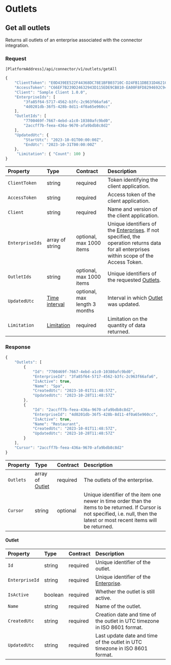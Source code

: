 # Outlets

## Get all outlets

Returns all outlets of an enterprise associated with the connector integration.

### Request

`[PlatformAddress]/api/connector/v1/outlets/getAll`

```javascript
{
    "ClientToken": "E0D439EE522F44368DC78E1BFB03710C-D24FB11DBE31D4621C4817E028D9E1D",
    "AccessToken": "C66EF7B239D24632943D115EDE9CB810-EA00F8FD8294692C940F6B5A8F9453D",
    "Client": "Sample Client 1.0.0",
    "EnterpriseIds": [
        "3fa85f64-5717-4562-b3fc-2c963f66afa6",
        "4d0201db-36f5-428b-8d11-4f0a65e960cc"
    ],
    "OutletIds": [
        "7700469f-7667-4ebd-a1c0-10380afc9bd0",
        "2accff7b-feea-436a-9670-afa9bdb8c8d2"
    ],
    "UpdatedUtc": {
        "StartUtc": "2023-10-01T00:00:00Z",
        "EndUtc": "2023-10-31T00:00:00Z"
    },
     "Limitation": { "Count": 100 }
}
```

| Property | Type | Contract | Description |
| :-- | :-- | :-- | :-- |
| `ClientToken` | string | required | Token identifying the client application. |
| `AccessToken` | string | required | Access token of the client application. |
| `Client` | string | required | Name and version of the client application. |
| `EnterpriseIds` | array of string | optional, max 1000 items | Unique identifiers of the [Enterprises](enterprises.md#enterprise). If not specified, the operation returns data for all enterprises within scope of the Access Token. |
| `OutletIds` | string | optional, max 1000 items | Unique identifiers of the requested [Outlets](#outlet). |
| `UpdatedUtc` | [Time interval](_objects.md#time-interval) | optional, max length 3 months | Interval in which [Outlet](#outlet) was updated. |
| `Limitation` | [Limitation](../guidelines/pagination.md#limitation) | required | Limitation on the quantity of data returned. |

### Response

```javascript
{
    "Outlets": [
        {
            "Id": "7700469f-7667-4ebd-a1c0-10380afc9bd0",
            "EnterpriseId": "3fa85f64-5717-4562-b3fc-2c963f66afa6",
            "IsActive": true,
            "Name": "Spa",
            "CreatedUtc": "2023-10-01T11:48:57Z",
            "UpdatedUtc": "2023-10-28T11:48:57Z"
        },
        {
            "Id": "2accff7b-feea-436a-9670-afa9bdb8c8d2",
            "EnterpriseId": "4d0201db-36f5-428b-8d11-4f0a65e960cc",
            "IsActive": true,
            "Name": "Restaurant",
            "CreatedUtc": "2023-10-01T11:48:57Z",
            "UpdatedUtc": "2023-10-28T11:48:57Z"
        }
    ],
    "Cursor": "2accff7b-feea-436a-9670-afa9bdb8c8d2"
}
```

| Property | Type | Contract | Description |
| :-- | :-- | :-- | :-- |
| `Outlets` | array of [Outlet](#outlet) | required | The outlets of the enterprise. |
| `Cursor` | string | optional | Unique identifier of the item one newer in time order than the items to be returned. If Cursor is not specified, i.e. null, then the latest or most recent items will be returned. |

#### Outlet

| Property | Type | Contract | Description |
| :-- | :-- | :-- | :-- |
| `Id` | string | required | Unique identifier of the outlet. |
| `EnterpriseId` | string | required | Unique identifier of the [Enterprise](enterprises.md#enterprise). |
| `IsActive` | boolean | required | Whether the outlet is still active. |
| `Name` | string | required | Name of the outlet. |
| `CreatedUtc` | string | required | Creation date and time of the outlet in UTC timezone in ISO 8601 format. |
| `UpdatedUtc` | string | required | Last update date and time of the outlet in UTC timezone in ISO 8601 format. |
